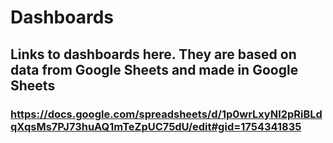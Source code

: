 # Dashboards
## Links to dashboards here. They are based on data from Google Sheets and made in Google Sheets
### https://docs.google.com/spreadsheets/d/1p0wrLxyNl2pRiBLdqXqsMs7PJ73huAQ1mTeZpUC75dU/edit#gid=1754341835
